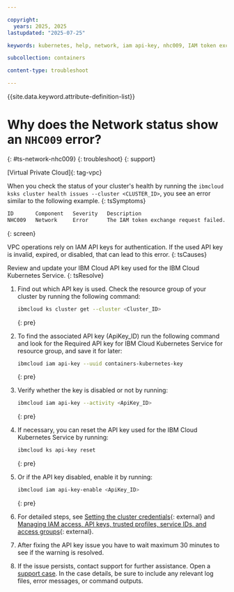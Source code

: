 ```yaml
---

copyright: 
  years: 2025, 2025
lastupdated: "2025-07-25"

keywords: kubernetes, help, network, iam api-key, nhc009, IAM token exchange failed

subcollection: containers

content-type: troubleshoot

---
```


{{site.data.keyword.attribute-definition-list}}

# Why does the Network status show an `NHC009` error?
{: #ts-network-nhc009}
{: troubleshoot}
{: support}

[Virtual Private Cloud]{: tag-vpc}

When you check the status of your cluster's health by running the `ibmcloud ksks cluster health issues --cluster <CLUSTER_ID>`, you see an error similar to the following example.
{: tsSymptoms}

```sh
ID       Component   Severity   Description
NHC009   Network     Error      The IAM token exchange request failed.
```
{: screen}

VPC operations rely on IAM API keys for authentication. If the used API key is invalid, expired, or disabled, that can lead to this error.
{: tsCauses}

Review and update your IBM Cloud API key used for the IBM Cloud Kubernetes Service.
{: tsResolve}

1. Find out which API key is used. Check the resource group of your cluster by running the following command:
    ```sh
    ibmcloud ks cluster get --cluster <Cluster_ID>
    ```
    {: pre}

2. To find the associated API key (ApiKey_ID) run the following command and look for the Required API key for IBM Cloud Kubernetes Service for resource group, and save it for later:
    ```sh
    ibmcloud iam api-key --uuid containers-kubernetes-key
    ```
    {: pre}
3. Verify whether the key is disabled or not by running:
    ```sh
    ibmcloud iam api-key --activity <ApiKey_ID>
    ```
    {: pre}
4. If necessary, you can reset the API key used for the IBM Cloud Kubernetes Service by running:
    ```sh
    ibmcloud ks api-key reset
    ```
    {: pre}

5. Or if the API key disabled, enable it by running:
    ```sh
    ibmcloud iam api-key-enable <ApiKey_ID>
    ```
    {: pre}

6. For detailed steps, see [Setting the cluster credentials](/docs/containers?topic=containers-access-creds){: external} and [Managing IAM access, API keys, trusted profiles, service IDs, and access groups](/docs/cli?topic=cli-ibmcloud_commands_iam){: external}.

7. After fixing the API key issue you have to wait maximum 30 minutes to see if the warning is resolved.

8. If the issue persists, contact support for further assistance. Open a [support case](/docs/account?topic=account-using-avatar). In the case details, be sure to include any relevant log files, error messages, or command outputs.
